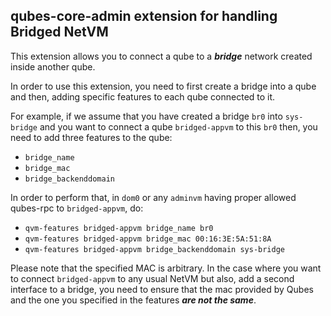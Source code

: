 qubes-core-admin extension for handling Bridged NetVM
---------------------------------------------------------------

This extension allows you to connect a qube to a ___bridge___ network created inside another qube.

In order to use this extension, you need to first create a bridge into a qube and then, adding specific features to each qube connected to it.

For example, if we assume that you have created a bridge ```br0``` into ```sys-bridge``` and you want to connect a qube ```bridged-appvm``` to this ```br0``` then, you need to add three features to the qube:

* ```bridge_name```
* ```bridge_mac```
* ```bridge_backenddomain```

In order to perform that, in ```dom0``` or any ```adminvm``` having proper allowed qubes-rpc to ```bridged-appvm```, do:

* ```qvm-features bridged-appvm bridge_name br0```
* ```qvm-features bridged-appvm bridge_mac 00:16:3E:5A:51:8A```
* ```qvm-features bridged-appvm bridge_backenddomain sys-bridge```

Please note that the specified MAC is arbitrary. In the case where you want to connect ```bridged-appvm``` to any usual NetVM but also, add a second interface to a bridge, you need to ensure that the mac provided by Qubes and the one you specified in the features ___are not the same___.